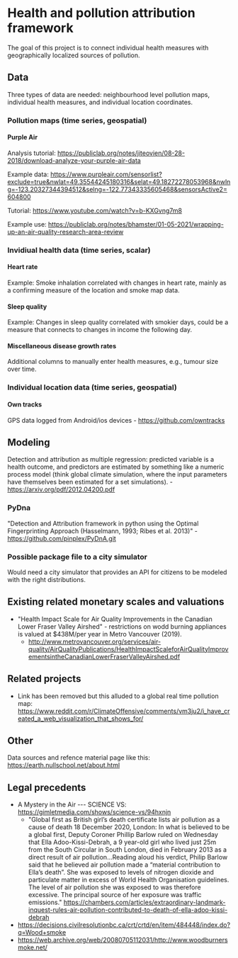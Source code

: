 # Health and pollution attribution framework  

The goal of this project is to connect individual health measures with geographically localized sources of pollution. 

## Data  

Three types of data are needed: neighbourhood level pollution maps, individual health measures, and individual location coordinates.   

### Pollution maps (time series, geospatial)   

#### Purple Air  

Analysis tutorial: https://publiclab.org/notes/jiteovien/08-28-2018/download-analyze-your-purple-air-data    

Example data: https://www.purpleair.com/sensorlist?exclude=true&nwlat=49.35544245180316&selat=49.18272278053968&nwlng=-123.20327344394512&selng=-122.77343335605468&sensorsActive2=604800 

Tutorial: https://www.youtube.com/watch?v=b-KXGvng7m8   

Example use: https://publiclab.org/notes/bhamster/01-05-2021/wrapping-up-an-air-quality-research-area-review  

### Invidiual health data (time series, scalar)  

#### Heart rate  

Example: Smoke inhalation correlated with changes in heart rate, mainly as a confirming measure of the location and smoke map data.

#### Sleep quality  

Example: Changes in sleep quality correlated with smokier days, could be a measure that connects to changes in income the following day.  

#### Miscellaneous disease growth rates  

Additional columns to manually enter health measures, e.g., tumour size over time. 

### Individual location data (time series, geospatial)

#### Own tracks  

GPS data logged from Android/ios devices - https://github.com/owntracks   

## Modeling  

Detection and attribution as multiple regression: predicted variable is a health outcome, and predictors are estimated by something like a numeric process model (think global climate simulation, where the input parameters have themselves been estimated for a set simulations). - https://arxiv.org/pdf/2012.04200.pdf  

### PyDna  
"Detection and Attribution framework in python using the Optimal Fingerprinting Approach (Hasselmann, 1993; Ribes et al. 2013)" - 
https://github.com/pinplex/PyDnA.git    

### Possible package file to a city simulator  

Would need a city simulator that provides an API for citizens to be modeled with the right distributions.

## Existing related monetary scales and valuations  

 - "Health Impact Scale for Air Quality Improvements in the Canadian Lower Fraser Valley Airshed" - restrictions on wodd burning appliances is valued at $438M/per year in Metro Vancouver (2019).
   - http://www.metrovancouver.org/services/air-quality/AirQualityPublications/HealthImpactScaleforAirQualityImprovementsintheCanadianLowerFraserValleyAirshed.pdf  

## Related projects  

 - Link has been removed but this alluded to a global real time pollution map: https://www.reddit.com/r/ClimateOffensive/comments/vm3ju2/i_have_created_a_web_visualization_that_shows_for/    

## Other  

Data sources and refence material page like this: https://earth.nullschool.net/about.html   

## Legal precedents   

 - A Mystery in the Air --- SCIENCE VS: https://gimletmedia.com/shows/science-vs/94hxnjn    
   - "Global first as British girl’s death certificate lists air pollution as a cause of death
18 December 2020, London: In what is believed to be a global first, Deputy Coroner Phillip Barlow ruled on Wednesday that Ella Adoo-Kissi-Debrah, a 9 year-old girl who lived just 25m from the South Circular in South London, died in February 2013 as a direct result of air pollution...Reading aloud his verdict, Philip Barlow said that he believed air pollution made a “material contribution to Ella’s death”. She was exposed to levels of nitrogen dioxide and particulate matter in excess of World Health Organisation guidelines. The level of air pollution she was exposed to was therefore excessive. The principal source of her exposure was traffic emissions." https://chambers.com/articles/extraordinary-landmark-inquest-rules-air-pollution-contributed-to-death-of-ella-adoo-kissi-debrah   
 - https://decisions.civilresolutionbc.ca/crt/crtd/en/item/484448/index.do?q=Wood+smoke  
 - https://web.archive.org/web/20080705112031/http://www.woodburnersmoke.net/  


